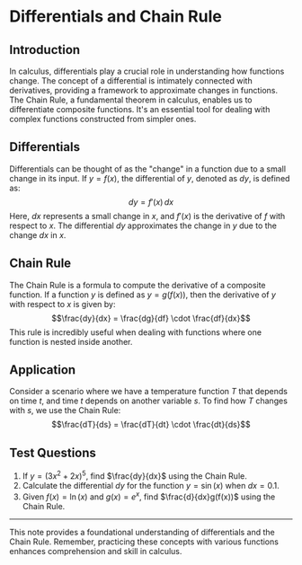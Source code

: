 # Differentials and Chain Rule

## Introduction
In calculus, differentials play a crucial role in understanding how functions change. The concept of a differential is intimately connected with derivatives, providing a framework to approximate changes in functions. The Chain Rule, a fundamental theorem in calculus, enables us to differentiate composite functions. It's an essential tool for dealing with complex functions constructed from simpler ones.

## Differentials
Differentials can be thought of as the "change" in a function due to a small change in its input. If $y = f(x)$, the differential of $y$, denoted as $dy$, is defined as:
$$dy = f'(x) \, dx$$
Here, $dx$ represents a small change in $x$, and $f'(x)$ is the derivative of $f$ with respect to $x$. The differential $dy$ approximates the change in $y$ due to the change $dx$ in $x$.

## Chain Rule
The Chain Rule is a formula to compute the derivative of a composite function. If a function $y$ is defined as $y = g(f(x))$, then the derivative of $y$ with respect to $x$ is given by:
$$\frac{dy}{dx} = \frac{dg}{df} \cdot \frac{df}{dx}$$
This rule is incredibly useful when dealing with functions where one function is nested inside another.

## Application
Consider a scenario where we have a temperature function $T$ that depends on time $t$, and time $t$ depends on another variable $s$. To find how $T$ changes with $s$, we use the Chain Rule:
$$\frac{dT}{ds} = \frac{dT}{dt} \cdot \frac{dt}{ds}$$

## Test Questions
1. If $y = (3x^2 + 2x)^5$, find $\frac{dy}{dx}$ using the Chain Rule.
2. Calculate the differential $dy$ for the function $y = \sin(x)$ when $dx = 0.1$.
3. Given $f(x) = \ln(x)$ and $g(x) = e^x$, find $\frac{d}{dx}g(f(x))$ using the Chain Rule.

---

This note provides a foundational understanding of differentials and the Chain Rule. Remember, practicing these concepts with various functions enhances comprehension and skill in calculus.